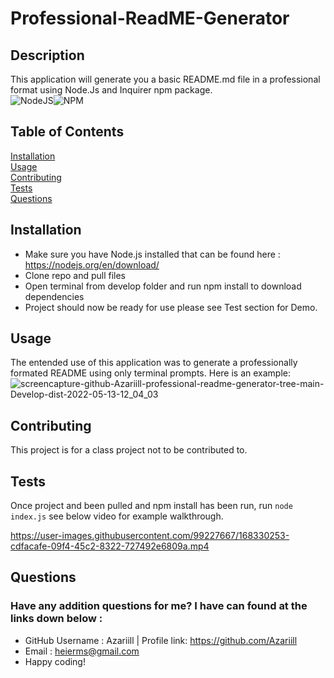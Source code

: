 # Professional-ReadME-Generator

  ## Description
  This application will generate you a basic README.md file in a professional format using Node.Js and Inquirer npm package. <br>![NodeJS](https://img.shields.io/badge/node.js-6DA55F?style=for-the-badge&logo=node.js&logoColor=white)![NPM](https://img.shields.io/badge/NPM-%23000000.svg?style=for-the-badge&logo=npm&logoColor=white)

  ## Table of Contents
  [Installation](#installation)<br>
  [Usage](#usage)<br>
  [Contributing](#contributing)<br>
  [Tests](#tests)<br>
  [Questions](#questions)<br>

  ## Installation     
* Make sure you have Node.js installed that can be found here : https://nodejs.org/en/download/ <br>
* Clone repo and pull files<br>
* Open terminal from develop folder and run npm install to download dependencies<br>
* Project should now be ready for use please see Test section for Demo.
## Usage
  The entended use of this application was to generate a professionally formated README using only terminal prompts.
  Here is an example: ![screencapture-github-Azariill-professional-readme-generator-tree-main-Develop-dist-2022-05-13-12_04_03](https://user-images.githubusercontent.com/99227667/168333672-faa0b855-af61-4207-b15c-4b0caa74b66e.jpg)


  
  
## Contributing
  This project is for a class project not to be contributed to.
  
## Tests
  Once project and been pulled and npm install has been run, run ```node index.js``` see below video for example walkthrough.

https://user-images.githubusercontent.com/99227667/168330253-cdfacafe-09f4-45c2-8322-727492e6809a.mp4


  
## Questions
### Have any addition questions for me? I have can found at the links down below :<br>
  - GitHub Username : Azariill | Profile link: https://github.com/Azariill<br>
  - Email : heierms@gmail.com
  - Happy coding!
 
